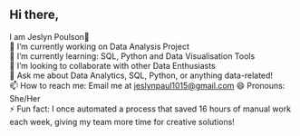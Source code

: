 ## Hi there, 
I am Jeslyn Poulson👋  
🔭 I’m currently working on Data Analysis Project  
🌱 I’m currently learning: SQL, Python and Data Visualisation Tools  
👯 I’m looking to collaborate with other Data Enthusiasts  
💬 Ask me about Data Analytics, SQL, Python, or anything data-related!  
📫 How to reach me: Email me at [jeslynpaul1015@gmail.com](URL) 
😄 Pronouns: She/Her  
⚡ Fun fact: I once automated a process that saved 16 hours of manual work each week, giving my team more time for creative solutions!  
<!--
**jeslynpoulson/JeslynPoulson** is a ✨ _special_ ✨ repository because its `README.md` (this file) appears on your GitHub profile.

Here are some ideas to get you started:

- 🔭 I’m currently working on Data Analysis Project
- 🌱 I’m currently learning: SQL, Python and Data Visualisation Tools
- 👯 I’m looking to collaborate with other Data Enthusiasts
- 💬 Ask me about Data Analytics, SQL, Python, or anything data-related!
- 📫 How to reach me: Email me at jeslynpaul1015@gmail.com
- 😄 Pronouns: She/Her
- ⚡ Fun fact: I once automated a process that saved 16 hours of manual work each week, giving my team more time for creative solutions!
-->
